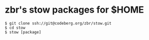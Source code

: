 # zbr's stow packages for $HOME

```
$ git clone ssh://git@codeberg.org/zbr/stow.git
$ cd stow
$ stow [package]
```
